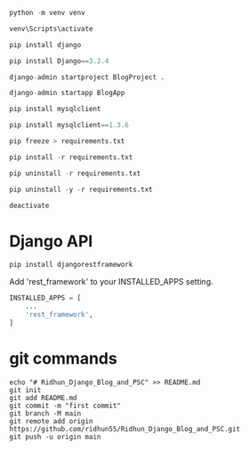 ```python
python -m venv venv
```
```python
venv\Scripts\activate
```
```python
pip install django
```
```python
pip install Django==3.2.4
```
```python
django-admin startproject BlogProject .
```
```python
django-admin startapp BlogApp
```
```python
pip install mysqlclient
```
```python
pip install mysqlclient==1.3.6
```
```python
pip freeze > requirements.txt
```
```python
pip install -r requirements.txt
```
```python
pip uninstall -r requirements.txt
```
```python
pip uninstall -y -r requirements.txt
```
```python
deactivate
```
# Django API
```python
pip install djangorestframework
```
Add 'rest_framework' to your INSTALLED_APPS setting.
```python
INSTALLED_APPS = [
    ...
    'rest_framework',
]
```
  
# git commands 
  
```shell
echo "# Ridhun_Django_Blog_and_PSC" >> README.md
git init
git add README.md
git commit -m "first commit"
git branch -M main
git remote add origin https://github.com/ridhun55/Ridhun_Django_Blog_and_PSC.git
git push -u origin main
```
